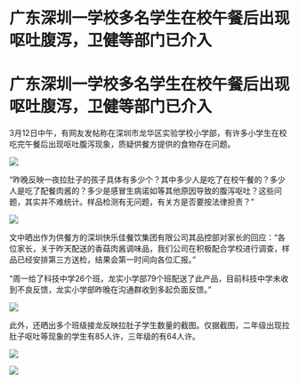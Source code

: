 # 广东深圳一学校多名学生在校午餐后出现呕吐腹泻，卫健等部门已介入

# 广东深圳一学校多名学生在校午餐后出现呕吐腹泻，卫健等部门已介入

3月12日中午，有网友发帖称在深圳市龙华区实验学校小学部，有许多小学生在校吃完午餐后出现呕吐腹泻现象，质疑供餐方提供的食物存在问题。

![](https://inews.gtimg.com/om_bt/OWXDbCG7PIEDhwE60hvptgo26EbCCTONN3ZYgZPpoSmAIAA/1000)

“昨晚反映一夜拉肚子的孩子具体有多少个？其中多少人是吃了在校午餐的？多少人是吃了配餐肉酱的？多少是感冒生病诺如等其他原因导致的腹泻呕吐？这些问题，其实并不难统计。样品检测有无问题，有关方是否要按法律担责？”

![](https://inews.gtimg.com/om_bt/O-yLccM5q5a1z1SST8aCEwma_elMz33r8fw1LiBbVaWSYAA/1000)

文中晒出作为供餐方的深圳快乐佳餐饮集团有限公司其品控部对家长的回应：“各位家长，关于昨天配送的香菇肉酱调味品，我们公司在积极配合学校进行调查，样品已经安排第三方送检，结果会第一时间向各位汇报。”

“周一给了科技中学26个班，龙实小学部79个班配送了此产品，目前科技中学未收到不良反馈，龙实小学部昨晚在沟通群收到多起负面反馈。”

![](https://inews.gtimg.com/om_bt/Oqxv8eHJ9CYJaGqulbk30TixFcwo0gbJ_P4NlLedsT57YAA/1000)

此外，还晒出多个班级接龙反映拉肚子学生数量的截图。仅据截图，二年级出现拉肚子呕吐等现象的学生有85人许，三年级的有64人许。

![](https://inews.gtimg.com/om_bt/Ob7avk2-pKKCb8_yD5b_GFd8-Sdwh6xNH4LiaMlsIG8BMAA/1000)

![](https://inews.gtimg.com/om_bt/Oo2qThJES957lW4I5josZU6WlErPs4KlBksmYOp80O-e8AA/1000)

